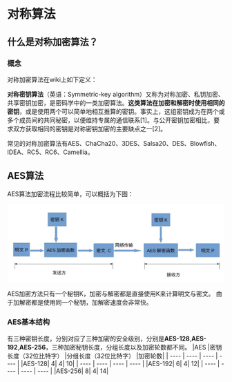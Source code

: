 # 对称算法

## 什么是对称加密算法？

### 概念

对称加密算法在wiki上如下定义：

**对称密钥算法**（英语：Symmetric-key algorithm）又称为对称加密、私钥加密、共享密钥加密，是密码学中的一类加密算法。**这类算法在加密和解密时使用相同的密钥**，或是使用两个可以简单地相互推算的密钥。事实上，这组密钥成为在两个或多个成员间的共同秘密，以便维持专属的通信联系[1]。与公开密钥加密相比，要求双方获取相同的密钥是对称密钥加密的主要缺点之一[2]。

常见的对称加密算法有AES、ChaCha20、3DES、Salsa20、DES、Blowfish、IDEA、RC5、RC6、Camellia。

## AES算法

AES算法加密流程比较简单，可以概括为下图：

![](https://github.com/dyyyyy-1/Alliance-Chain-Learning/blob/main/img/AES%E5%8A%A0%E5%AF%86%E7%AE%97%E6%B3%95.png?raw=true)

AES加密方法只有一个秘钥K，加密与解密都是直接使用K来计算明文与密文。
由于加解密都是使用同一个秘钥，加解密速度会非常快。

### AES基本结构
有三种密钥长度，分别对应了三种加密的安全级别，分别是**AES-128**,**AES-192**,**AES-256**，三种加密秘钥长度，分组长度以及加密轮数都不同。
|AES	  |密钥长度（32位比特字）	|分组长度（32位比特字）	|加密轮数|
| ---- | ---- | ---- | ---- |
|AES-128|                      	4|	            4|	                    10|
| ---- | ---- | ---- | ---- |
|AES-192|                      	6|	            4|	                    12|
| ---- | ---- | ---- | ---- |
|AES-256|                    	8|            	4|                            	14|

